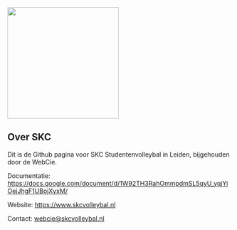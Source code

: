 <img src="https://user-images.githubusercontent.com/15709987/217531028-25c54d03-2cec-41ed-852d-905d3420ca7b.png" width="250">

## Over SKC

Dit is de Github pagina voor SKC Studentenvolleybal in Leiden, bijgehouden door de WebCie. 

Documentatie: https://docs.google.com/document/d/1W92TH3RahOmmpdmSL5qyU_yqjYiOejJhgF1UBojXyxM/ 

Website: https://www.skcvolleybal.nl

Contact: webcie@skcvolleybal.nl

